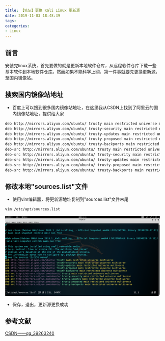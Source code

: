 ```yaml
---
title: 【笔记】更换 Kali Linux 更新源
date: 2019-11-03 18:48:39
tags:
categories:
- Linux
---
```


## 前言

安装完linux系统，首先要做的就是更新本地软件仓库，从远程软件仓库下载一些基本软件到本地软件仓库。然而如果不能科学上网，第一件事就要先更换更新源，至国内镜像站。

<!-- more -->

## 搜索国内镜像站地址

- 百度上可以搜到很多国内镜像站地址，在这里我从CSDN上找到了阿里云的国内镜像站地址，提供给大家

``` bash
deb http://mirrors.aliyun.com/ubuntu/ trusty main restricted universe multiverse
deb http://mirrors.aliyun.com/ubuntu/ trusty-security main restricted universe multiverse
deb http://mirrors.aliyun.com/ubuntu/ trusty-updates main restricted universe multiverse
deb http://mirrors.aliyun.com/ubuntu/ trusty-proposed main restricted universe multiverse
deb http://mirrors.aliyun.com/ubuntu/ trusty-backports main restricted universe multiverse
deb-src http://mirrors.aliyun.com/ubuntu/ trusty main restricted universe multiverse
deb-src http://mirrors.aliyun.com/ubuntu/ trusty-security main restricted universe multiverse
deb-src http://mirrors.aliyun.com/ubuntu/ trusty-updates main restricted universe multiverse
deb-src http://mirrors.aliyun.com/ubuntu/ trusty-proposed main restricted universe multiverse
deb-src http://mirrors.aliyun.com/ubuntu/ trusty-backports main restricted universe multiverse

```

## 修改本地"sources.list"文件

- 使用vim编辑器，将更新源地址复制到"sources.list"文件末尾

``` bash
vim /etc/apt/sources.list
```

![01.png](/images/20191103184839/01.png)

- 保存，退出，更新源更换成功

## 参考文献

[CSDN——qq_39263240](https://blog.csdn.net/qq_39263240/article/details/79342582)
